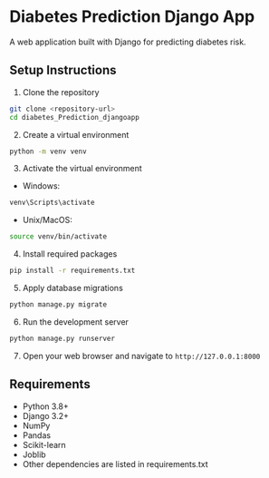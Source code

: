 # Diabetes Prediction Django App

A web application built with Django for predicting diabetes risk.

## Setup Instructions

1. Clone the repository
```bash
git clone <repository-url>
cd diabetes_Prediction_djangoapp
```

2. Create a virtual environment
```bash
python -m venv venv
```

3. Activate the virtual environment
- Windows:
```bash
venv\Scripts\activate
```
- Unix/MacOS:
```bash
source venv/bin/activate
```

4. Install required packages
```bash
pip install -r requirements.txt
```

5. Apply database migrations
```bash
python manage.py migrate
```

6. Run the development server
```bash
python manage.py runserver
```

7. Open your web browser and navigate to `http://127.0.0.1:8000`

## Requirements
- Python 3.8+
- Django 3.2+
- NumPy
- Pandas
- Scikit-learn
- Joblib
- Other dependencies are listed in requirements.txt

